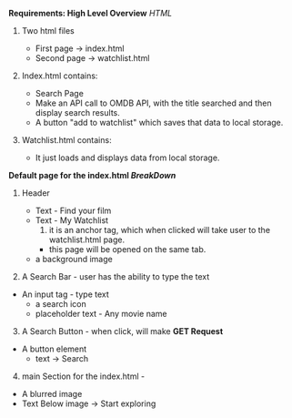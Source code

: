 **Requirements: High Level Overview**
_HTML_

1. Two html files

   - First page -> index.html
   - Second page -> watchlist.html

2. Index.html contains:

   - Search Page
   - Make an API call to OMDB API, with the title searched and then display search results.
   - A button "add to watchlist" which saves that data to local storage.

3. Watchlist.html contains:
   - It just loads and displays data from local storage.

**Default page for the index.html _BreakDown_**

1.  Header

    - Text - Find your film
    - Text - My Watchlist
      1. it is an anchor tag, which when clicked will take user to the watchlist.html page.
      - this page will be opened on the same tab.
    - a background image

2.  A Search Bar - user has the ability to type the text

- An input tag - type text
  - a search icon
  - placeholder text - Any movie name

3. A Search Button - when click, will make **GET Request**

- A button element
  - text -> Search

4. main Section for the index.html -

- A blurred image
- Text Below image -> Start exploring
